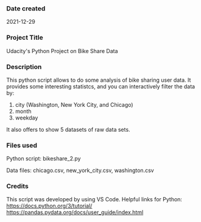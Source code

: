 ### Date created
2021-12-29

### Project Title
Udacity's Python Project on Bike Share Data

### Description
This python script allows to do some analysis of bike sharing user data.
It provides some interesting statistcs, and you can interactively filter the data by:

1) city (Washington, New York City, and Chicago)
2) month
3) weekday

It also offers to show 5 datasets of raw data sets.

### Files used
Python script: bikeshare_2.py

Data files: chicago.csv, new_york_city.csv, washington.csv

### Credits
This script was developed by using VS Code.
Helpful links for Python:
https://docs.python.org/3/tutorial/
https://pandas.pydata.org/docs/user_guide/index.html


